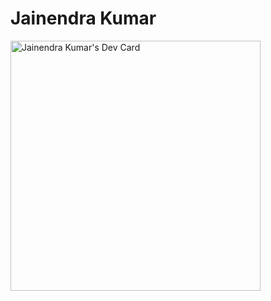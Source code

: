 <h1>Jainendra Kumar</h1>
<a href="https://app.daily.dev/Jainendra823232"><img src="https://api.daily.dev/devcards/4e5974fa55984f359d97feae7ebe805e.png?r=uof" width="400" alt="Jainendra Kumar's Dev Card"/></a>
